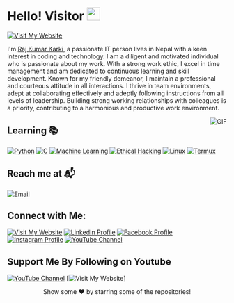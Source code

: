 # Hello! Visitor  <img src="https://emojis.slackmojis.com/emojis/images/1531849430/4246/blob-sunglasses.gif?1531849430" width="30"/>


[![Visit My Website](https://img.shields.io/badge/RajKumar%20karki-Visit%20Website-blue)](https://www.rajkumarkarki.com.np/)

I'm [Raj Kumar Karki](https://www.rajkumarkarki.com.np/), a passionate IT person lives in Nepal with a keen interest in coding and technology. I am a diligent and motivated individual who is passionate about my work. With a strong work ethic, I excel in time management and am dedicated to continuous learning and skill development. Known for my friendly demeanor, I maintain a professional and courteous attitude in all interactions. I thrive in team environments, adept at collaborating effectively and adeptly following instructions from all levels of leadership. Building strong working relationships with colleagues is a priority, contributing to a harmonious and productive work environment.


<img align="right" alt="GIF" src="https://www.youtube.com/" />

## Learning 📚


[![Python](https://img.shields.io/badge/Python-Learning-brightgreen?style=flat&logo=python)](https://www.python.org/)
[![C](https://img.shields.io/badge/C-Learning-blue?style=flat&logo=c)](https://en.wikipedia.org/wiki/C_(programming_language))
[![Machine Learning](https://img.shields.io/badge/Machine%20Learning-Learning-red?style=flat&logo=machine-learning)](https://en.wikipedia.org/wiki/Machine_learning)
[![Ethical Hacking](https://img.shields.io/badge/Ethical%20Hacking-Learning-yellow?style=flat&logo=hackaday)](https://en.wikipedia.org/wiki/Ethical_hacking)
[![Linux](https://img.shields.io/badge/Linux-Learning-orange?style=flat&logo=linux)](https://www.linux.org/)
[![Termux](https://img.shields.io/badge/Termux-Learning-lightgrey?style=flat&logo=android)](https://termux.com/)



## Reach me at 📬
[![Email](https://img.shields.io/badge/-📬%20Email-%230077B5?style=flat&logo=gmail&logoColor=white)](mailto:rajkumarkarki.com.np)



## Connect with Me:
[![Visit My Website](https://img.shields.io/badge/RajKumar%20karki-Visit%20Website-blue)](https://www.rajkumarkarki.com.np/)
[![LinkedIn Profile](https://img.shields.io/badge/LinkedIn-Profile-blue)](https://www.linkedin.com/in/)
[![Facebook Profile](https://img.shields.io/badge/Facebook-Profile-blue)](https://www.facebook.com/)
[![Instagram Profile](https://img.shields.io/badge/Instagram-Profile-blue)](https://instagram.com/)
[![YouTube Channel](https://img.shields.io/badge/YouTube-Channel-red)](https://youtube.com/@rkjing)

## Support Me By Following on Youtube 
[![YouTube Channel](https://img.shields.io/badge/YouTube-Channel-red)](https://youtube.com/@rkjing)
[![Visit My Website](https://www.rajkumarkarki.com.np/)]

<div align="center">
   Show some ❤️ by starring some of the repositories!
</div>
